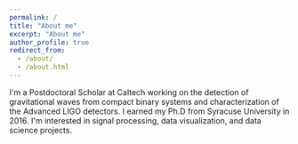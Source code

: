 ```yaml
---
permalink: /
title: "About me"
excerpt: "About me"
author_profile: true
redirect_from: 
  - /about/
  - /about.html
---
```


I'm a Postdoctoral Scholar at Caltech working on the detection of gravitational waves from compact binary 
systems and characterization of the Advanced LIGO detectors. I earned my Ph.D from Syracuse University in 2016. 
I'm interested in signal processing, data visualization, and data science projects.
